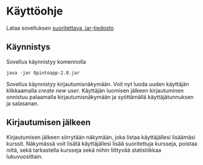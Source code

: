 # Käyttöohje

Lataa sovelluksen [suoritettava .jar-tiedosto](https://github.com/anL1/otm-harjoitustyo/releases/tag/v2.0_viikko6)

## Käynnistys

Sovellus käynnistyy komennolla
```
java -jar Opintoapp-2.0.jar
```

Sovellus käynnistyy kirjautumisnäkymään. Voit nyt luoda uuden käyttäjän klikkaamalla _create new user_.
Käyttäjän luomisen jälkeen kirjautuminen onnistuu palaamalla kirjautumisnäkymään ja syöttämällä käyttäjätunnuksen ja salasanan.

## Kirjautumisen jälkeen

Kirjautumisen jälkeen siirrytään näkymään, joka listaa käyttäjällesi lisäämäsi kurssit. Näkymässä voit lisätä käyttäjällesi lisää suoritettuja kursseja, poistaa niitä, sekä tarkastella kursseja sekä niihin liittyvää statistiikkaa lukuvuosittain.
